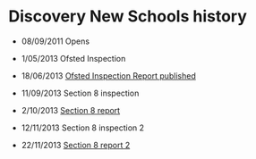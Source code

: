 Discovery New Schools history
===============

- 08/09/2011 Opens

- 1/05/2013 Ofsted Inspection
- 18/06/2013 [Ofsted Inspection Report published](http://www.ofsted.gov.uk/provider/files/2230493/urn/137326.pdf)

- 11/09/2013 Section 8 inspection
- 2/10/2013 [Section 8 report](http://www.ofsted.gov.uk/provider/files/2268949/urn/137326.pdf)

- 12/11/2013 Section 8 inspection 2
- 22/11/2013 [Section 8 report 2](http://www.ofsted.gov.uk/provider/files/2291661/urn/137326.pdf)

